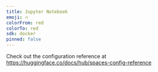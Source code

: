 ```yaml
---
title: Jupyter Notebook
emoji: 🔥
colorFrom: red
colorTo: red
sdk: docker
pinned: false
---
```


Check out the configuration reference at https://huggingface.co/docs/hub/spaces-config-reference
